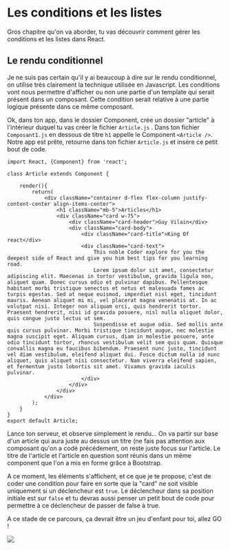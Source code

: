 <h1>Les conditions et les listes</h1>

Gros chapitre qu'on va aborder, tu vas découvrir comment gérer les conditions et les listes dans React.

<h2>Le rendu conditionnel</h2>

Je ne suis pas certain qu'il y ai beaucoup à dire sur le rendu conditionnel, on utilise très clairement la technique utilisée en Javascript.
Les conditions vont nous permettre d'afficher ou non une partie d'un template qui serait présent dans un composant. Cette condition serait relative à une partie logique présente dans ce même composant.

Ok, dans ton app, dans le dossier Component, crée un dossier "article" à l'intérieur duquel tu vas créer le fichier ```Article.js``` .
Dans ton fichier ```Composant1.js``` en dessous de titre ```h1``` appelle le Component ```<Article />```.
Notre app est prête, retourne dans ton fichier ```Article.js``` et insère ce petit bout de code. 


```
import React, {Component} from 'react';

class Article extends Component {

    render(){
        return(
            <div className="container d-flex flex-column justify-content-center align-items-center">
                <h1 className="mb-5">Articles</h1>
                <div className="card w-75">
                    <div className="card-header">Guy Vilain</div>
                    <div className="card-body">
                        <div className="card-title">King Of react</div>
                        <div className="card-text">
                            This noble Coder explore for you the deepest side of React and give you him best tips for you learning road.
                            Lorem ipsum dolor sit amet, consectetur adipiscing elit. Maecenas in tortor vestibulum, gravida ligula non, aliquet quam. Donec cursus odio et pulvinar dapibus. Pellentesque habitant morbi tristique senectus et netus et malesuada fames ac turpis egestas. Sed at neque euismod, imperdiet nisl eget, tincidunt mauris. Aenean aliquet mi mi, vel placerat magna venenatis at. In ac volutpat nisi. Integer non aliquam orci, quis hendrerit tortor. Praesent hendrerit, nisi id gravida posuere, nisl nulla aliquet dolor, quis congue justo lectus ut sem.
                            Suspendisse et augue odio. Sed mollis ante quis cursus pulvinar. Morbi tristique tincidunt augue, nec molestie magna suscipit eget. Aliquam cursus, diam in molestie posuere, ante odio tincidunt tortor, rhoncus vestibulum velit sem quis quam. Quisque convallis magna eu faucibus bibendum. Praesent nunc justo, tincidunt vel diam vestibulum, eleifend aliquet dui. Fusce dictum nulla id nunc aliquet, quis aliquet nisi consectetur. Nam viverra eleifend sapien, et fermentum justo lobortis sit amet. Vivamus gravida iaculis pulvinar.
                        </div>
                    </div>
                </div>
            </div>
        );
    }
}
export default Article;
```

Lance ton serveur, et observe simplement le rendu... On va partir sur base d'un article qui aura juste au dessus un titre (ne fais pas attention aux composant qu'on a codé précédement, on reste juste focus sur l'article.
Le titre de l'article et l'article en question sont réunis dans un même component que l'on a mis en forme grâce à Bootstrap.

A ce moment, les éléments s'affichent, et ce que je te propose, c'est de coder une condition pour faire en sorte que la "card" ne soit visible uniquement si un déclencheur est ```true```. Le déclencheur dans sa position initiale est sur ```false``` et tu devras aussi penser un petit bout de code pour permettre à ce déclencheur de passer de false à true.

A ce stade de ce parcours, ça devrait être un jeu d'enfant pour toi, allez GO !

<img src="https://media1.tenor.com/images/37fa200425df491a814cecc1bf6d0d69/tenor.gif?itemid=4655657" />





